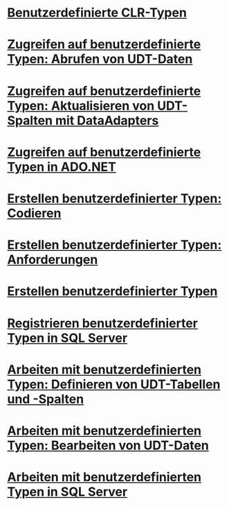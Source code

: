 # [Benutzerdefinierte CLR-Typen](clr-user-defined-types.md)
# [Zugreifen auf benutzerdefinierte Typen: Abrufen von UDT-Daten](accessing-user-defined-types-retrieving-udt-data.md)
# [Zugreifen auf benutzerdefinierte Typen: Aktualisieren von UDT-Spalten mit DataAdapters](accessing-user-defined-types-updating-udt-columns-with-dataadapters.md)
# [Zugreifen auf benutzerdefinierte Typen in ADO.NET](accessing-user-defined-types-in-ado-net.md)
# [Erstellen benutzerdefinierter Typen: Codieren](creating-user-defined-types-coding.md)
# [Erstellen benutzerdefinierter Typen: Anforderungen](creating-user-defined-types-requirements.md)
# [Erstellen benutzerdefinierter Typen](creating-user-defined-types.md)
# [Registrieren benutzerdefinierter Typen in SQL Server](registering-user-defined-types-in-sql-server.md)
# [Arbeiten mit benutzerdefinierten Typen: Definieren von UDT-Tabellen und -Spalten](working-with-user-defined-types-defining-udt-tables-and-columns.md)
# [Arbeiten mit benutzerdefinierten Typen: Bearbeiten von UDT-Daten](working-with-user-defined-types-manipulating-udt-data.md)
# [Arbeiten mit benutzerdefinierten Typen in SQL Server](working-with-user-defined-types-in-sql-server.md)

